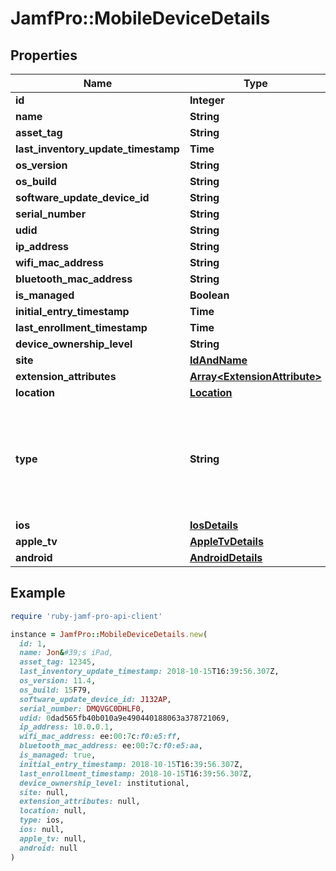 # JamfPro::MobileDeviceDetails

## Properties

| Name | Type | Description | Notes |
| ---- | ---- | ----------- | ----- |
| **id** | **Integer** |  | [optional] |
| **name** | **String** |  | [optional] |
| **asset_tag** | **String** |  | [optional] |
| **last_inventory_update_timestamp** | **Time** |  | [optional] |
| **os_version** | **String** |  | [optional] |
| **os_build** | **String** |  | [optional] |
| **software_update_device_id** | **String** |  | [optional] |
| **serial_number** | **String** |  | [optional] |
| **udid** | **String** |  | [optional] |
| **ip_address** | **String** |  | [optional] |
| **wifi_mac_address** | **String** |  | [optional] |
| **bluetooth_mac_address** | **String** |  | [optional] |
| **is_managed** | **Boolean** |  | [optional] |
| **initial_entry_timestamp** | **Time** |  | [optional] |
| **last_enrollment_timestamp** | **Time** |  | [optional] |
| **device_ownership_level** | **String** |  | [optional] |
| **site** | [**IdAndName**](IdAndName.md) |  | [optional] |
| **extension_attributes** | [**Array&lt;ExtensionAttribute&gt;**](ExtensionAttribute.md) |  | [optional] |
| **location** | [**Location**](Location.md) |  | [optional] |
| **type** | **String** | Based on the value of this either ios, appleTv, android objects will be populated. | [optional] |
| **ios** | [**IosDetails**](IosDetails.md) |  | [optional] |
| **apple_tv** | [**AppleTvDetails**](AppleTvDetails.md) |  | [optional] |
| **android** | [**AndroidDetails**](AndroidDetails.md) |  | [optional] |

## Example

```ruby
require 'ruby-jamf-pro-api-client'

instance = JamfPro::MobileDeviceDetails.new(
  id: 1,
  name: Jon&#39;s iPad,
  asset_tag: 12345,
  last_inventory_update_timestamp: 2018-10-15T16:39:56.307Z,
  os_version: 11.4,
  os_build: 15F79,
  software_update_device_id: J132AP,
  serial_number: DMQVGC0DHLF0,
  udid: 0dad565fb40b010a9e490440188063a378721069,
  ip_address: 10.0.0.1,
  wifi_mac_address: ee:00:7c:f0:e5:ff,
  bluetooth_mac_address: ee:00:7c:f0:e5:aa,
  is_managed: true,
  initial_entry_timestamp: 2018-10-15T16:39:56.307Z,
  last_enrollment_timestamp: 2018-10-15T16:39:56.307Z,
  device_ownership_level: institutional,
  site: null,
  extension_attributes: null,
  location: null,
  type: ios,
  ios: null,
  apple_tv: null,
  android: null
)
```

